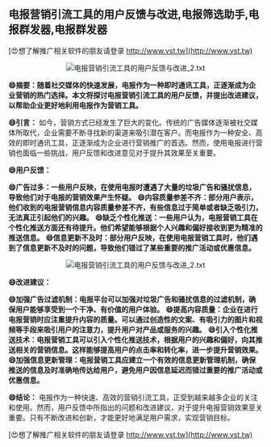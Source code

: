 ## **电报营销引流工具的用户反馈与改进,电报筛选助手,电报群发器,电报群发器**

[😍想了解推广相关软件的朋友请登录 http://www.vst.tw](http://www.vst.tw)

 <center><img src="https://vst.tw/MP4/tuiguang/png/3.png" alt="电报营销引流工具的用户反馈与改进_2.txt"></center>

**😄摘要：随着社交媒体的快速发展，电报作为一种即时通讯工具，正逐渐成为企业营销的热门选择。本文将探讨电报营销引流工具的用户反馈，并提出改进建议，以帮助企业更好地利用电报作为营销工具。**

**😄引言：**
如今，营销方式已经发生了巨大的变化。传统的广告媒体逐渐被社交媒体所取代，企业需要不断寻找新的渠道来吸引潜在客户。而电报作为一种安全、高效的即时通讯工具，正逐渐成为企业进行营销推广的首选。然而，使用电报进行营销也面临一些挑战，用户反馈和改进意见对于提升其效果至关重要。

**😄用户反馈：**

**😄广告过多：一些用户反映，在使用电报时遭遇了大量的垃圾广告和骚扰信息，导致他们对于电报的营销效果产生怀疑。**
**😄内容质量参差不齐：部分用户表示，他们收到的电报营销信息内容质量参差不齐，有些信息过于简单或者缺乏吸引力，无法真正引起他们的兴趣。**
**😄缺乏个性化推送：一些用户认为，电报营销工具在个性化推送方面还有待提升。他们希望能够根据个人兴趣和偏好接收到更为精准的推送信息。**
**😄信息更新不及时：部分用户反映，在使用电报营销工具时，他们遇到了信息更新不及时的问题，导致他们错过了某些重要的推广活动或优惠信息。**

 <center><img src="https://vst.tw/MP4/tuiguang/png/0.png" alt="电报营销引流工具的用户反馈与改进_2.txt"></center>

**😄改进建议：**

**😄加强广告过滤机制：电报平台可以加强对垃圾广告和骚扰信息的过滤机制，确保用户能够享受到一个干净、有价值的用户体验。**
**😄提高内容质量：企业在进行电报营销时应注重提升内容的质量。可以通过创造性的文案、有吸引力的图片和视频等手段来吸引用户的注意力，提升用户对产品或服务的兴趣。**
**😄引入个性化推送技术：电报营销工具可以引入个性化推送技术，根据用户的兴趣和偏好，向其推送相关的营销信息。这样能够提高用户的点击率和转化率，进一步提升营销效果。**
**😄加强信息更新管理：电报营销工具应建立一个有效的信息更新管理机制，确保推送的信息及时准确地传达给用户，避免用户因信息延迟而错过重要的推广活动或优惠信息。**

**😄结论：**
电报作为一种快速、高效的营销引流工具，正受到越来越多企业的关注和使用。然而，用户反馈中所指出的问题和改进建议，对于提升电报营销效果至关重要。只有不断改进和创新，才能更好地满足用户需求，实现营销目标。

[😍想了解推广相关软件的朋友请登录 http://www.vst.tw](http://www.vst.tw)



